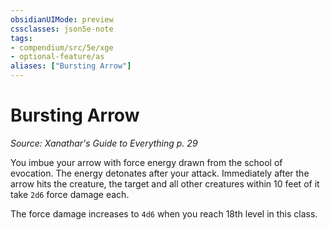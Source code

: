 ```yaml
---
obsidianUIMode: preview
cssclasses: json5e-note
tags:
- compendium/src/5e/xge
- optional-feature/as
aliases: ["Bursting Arrow"]
---
```

# Bursting Arrow
*Source: Xanathar's Guide to Everything p. 29* 

You imbue your arrow with force energy drawn from the school of evocation. The energy detonates after your attack. Immediately after the arrow hits the creature, the target and all other creatures within 10 feet of it take `2d6` force damage each.

The force damage increases to `4d6` when you reach 18th level in this class.